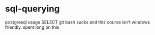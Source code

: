 # sql-querying
postgresql usage SELECT
git bash sucks and this course isn't windows friendly.
spent long on this
